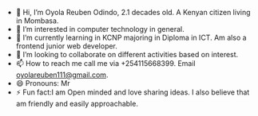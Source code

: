 - 👋 Hi, I’m Oyola Reuben Odindo, 2.1 decades old. A Kenyan citizen living in Mombasa. 
- 👀 I’m interested in computer technology in general.
- 🌱 I’m currently learning in KCNP majoring in Diploma in ICT. Am also a frontend junior web developer.
- 💞️ I’m looking to collaborate on different activities based on interest.
- 📫 How to reach me call me via +254115668399. Email oyolareuben111@gmail.com.
- 😄 Pronouns: Mr
- ⚡ Fun fact:I am Open minded and love sharing ideas. I also believe that am friendly and easily approachable.

<!---
254115668399/254115668399 is a ✨ special ✨ repository because its `README.md` (this file) appears on your GitHub profile.
You can click the Preview link to take a look at your changes.
--->
